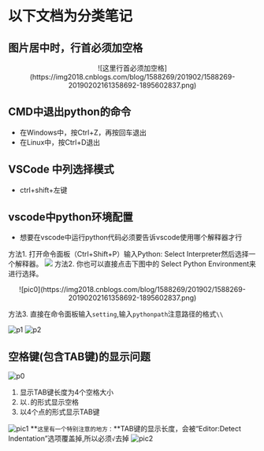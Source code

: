 # 以下文档为分类笔记

## 图片居中时，行首必须加空格

 <div align=center>![这里行首必须加空格](https://img2018.cnblogs.com/blog/1588269/201902/1588269-20190202161358692-1895602837.png)</div>

## CMD中退出python的命令

* 在Windows中，按Ctrl+Z，再按回车退出
* 在Linux中，按Ctrl+D退出

## VSCode 中列选择模式

* ctrl+shift+左键

## vscode中python环境配置

* 想要在vscode中运行python代码必须要告诉vscode使用哪个解释器才行

方法1. 打开命令面板（Ctrl+Shift+P）输入Python: Select Interpreter然后选择一个解释器。
![](https://img2018.cnblogs.com/blog/1588269/201902/1588269-20190202170617167-1100568804.png)
方法2. 你也可以直接点击下图中的 Select Python Environment来进行选择。

 <div align=center>![pic0](https://img2018.cnblogs.com/blog/1588269/201902/1588269-20190202161358692-1895602837.png)</div>

方法3. 直接在命令面板输入`setting`,输入`pythonpath`注意路径的格式`\\`

![p1](https://img2018.cnblogs.com/blog/1588269/201902/1588269-20190202161819227-536751146.png)
![p2](https://img2018.cnblogs.com/blog/1588269/201902/1588269-20190202162009707-812279315.png)

## 空格键(包含TAB键)的显示问题

![p0](https://img2018.cnblogs.com/blog/1588269/201902/1588269-20190202162201014-984021533.png)

1. 显示TAB键长度为4个空格大小
2. 以`.`的形式显示空格
3. 以4个点的形式显示TAB键

![pic1](https://img2018.cnblogs.com/blog/1588269/201902/1588269-20190202160127052-525878586.png)
**`这里有一个特别注意的地方：`**TAB键的显示长度，会被“Editor:Detect Indentation”选项覆盖掉,所以必须`√`去掉
![pic2](https://img2018.cnblogs.com/blog/1588269/201902/1588269-20190202160150969-1551001869.png)